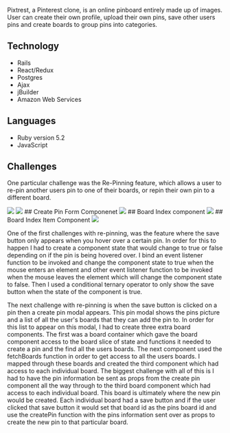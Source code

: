 Pixtrest, a Pinterest clone, is an online pinboard entirely made up of images. User can create their own profile, upload their own pins, save other users pins and create boards to group pins into categories.


## Technology
- Rails
- React/Redux
- Postgres
- Ajax
- jBuilder
- Amazon Web Services

## Languages

- Ruby version 5.2
- JavaScript

## Challenges

One particular challenge was the Re-Pinning feature, which allows a user to re-pin another users pin to one of their boards, or repin their own pin to a different board.

<img src='http://i67.tinypic.com/zkip84.png'>
<img src='http://i63.tinypic.com/10omyy9.png/'>
## Create Pin Form Componenet
<img src='http://i66.tinypic.com/34in14y.png'>
## Board Index component
<img src='http://i63.tinypic.com/9r3z9e.png'>
## Board Index Item Component
<img src='http://i66.tinypic.com/34in14y.png'>


One of the first challenges with re-pinning, was the feature where the save button only appears when you hover over a certain pin. In order for this to happen I had to create a component state that would change to true or false depending on if the pin is being hovered over. I bind an event listener function to be invoked and change the component state to true when the mouse enters an element and other event listener function to be invoked when the mouse leaves the element which will change the component state to false. Then I used a conditional ternary operator to only show the save button when the state of the component is true. 

The next challenge with re-pinning is when the save button is clicked on a pin then a create pin modal appears. This pin modal shows the pins picture and a list of all the user's boards that they can add the pin to. In order for this list to appear on this modal, I had to create three extra board components. The first was a board container which gave the board component access to the board slice of state and functions it needed to create a pin and the find all the users boards. The next component used the fetchBoards function in order to get access to all the users boards. I mapped through these boards and created the third component which had access to each individual board. The biggest challenge with all of this is I had to have the pin information be sent as props from the create pin component all the way through to the third board component which had access to each individual board. This board is ultimately where the new pin would be created. Each individual board had a save button and if the user clicked that save button it would set that board id as the pins board id and use the createPin function with the pins information sent over as props to create the new pin to that particular board.






